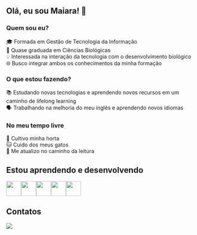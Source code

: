 ## Olá, eu sou Maiara! 👋

### Quem sou eu?

🎓 Formada em Gestão de Tecnologia da Informação  
🔬 Quase graduada em Ciências Biológicas  
💡 Interessada na interação da tecnologia com o desenvolvimento biológico  
🌐 Busco integrar ambos os conhecimentos da minha formação

### O que estou fazendo?

📚 Estudando novas tecnologias e aprendendo novos recursos em um caminho de lifelong learning  
🗣️ Trabalhando na melhoria do meu inglês e aprendendo novos idiomas

### No meu tempo livre

🌱 Cultivo minha horta  
🐱 Cuido dos meus gatos  
📖 Me atualizo no caminho da leitura

## Estou aprendendo e desenvolvendo
<img loading="lazy" src="https://cdn.jsdelivr.net/gh/devicons/devicon/icons/java/java-original.svg" width="40" height="40"/><img loading="lazy" src="https://cdn.jsdelivr.net/gh/devicons/devicon@latest/icons/python/python-original.svg" width="40" height="40"/><img loading="lazy" src="https://cdn.jsdelivr.net/gh/devicons/devicon@latest/icons/flutter/flutter-original.svg" width="40" height="40"/><img loading="lazy" src="https://cdn.jsdelivr.net/gh/devicons/devicon@latest/icons/spring/spring-original.svg" width="40" height="40"/><img loading="lazy" img src="https://cdn.jsdelivr.net/gh/devicons/devicon@latest/icons/git/git-original.svg" width="40" height="40"/>


## Contatos
<div>

<a href="https://www.linkedin.com/in/maiaracalmeida/" target="_blank"><img loading="lazy" src="https://img.shields.io/badge/-LinkedIn-%230077B5?style=for-the-badge&logo=linkedin&logoColor=white" target="_blank"></a>   
</div>
